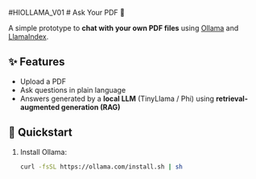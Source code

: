 #HIOLLAMA_V01 # Ask Your PDF 📄

A simple prototype to **chat with your own PDF files** using [Ollama](https://ollama.com/) and [LlamaIndex](https://www.llamaindex.ai/).

## ✨ Features
- Upload a PDF
- Ask questions in plain language
- Answers generated by a **local LLM** (TinyLlama / Phi) using **retrieval-augmented generation (RAG)**

## 🚀 Quickstart
1. Install Ollama:
   ```bash
   curl -fsSL https://ollama.com/install.sh | sh

